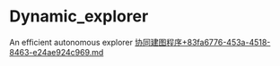 # Dynamic_explorer
An efficient autonomous explorer
[协同建图程序+83fa6776-453a-4518-8463-e24ae924c969.md](https://github.com/Joosoo1/PMAE_planner/files/13884662/%2B83fa6776-453a-4518-8463-e24ae924c969.md)
